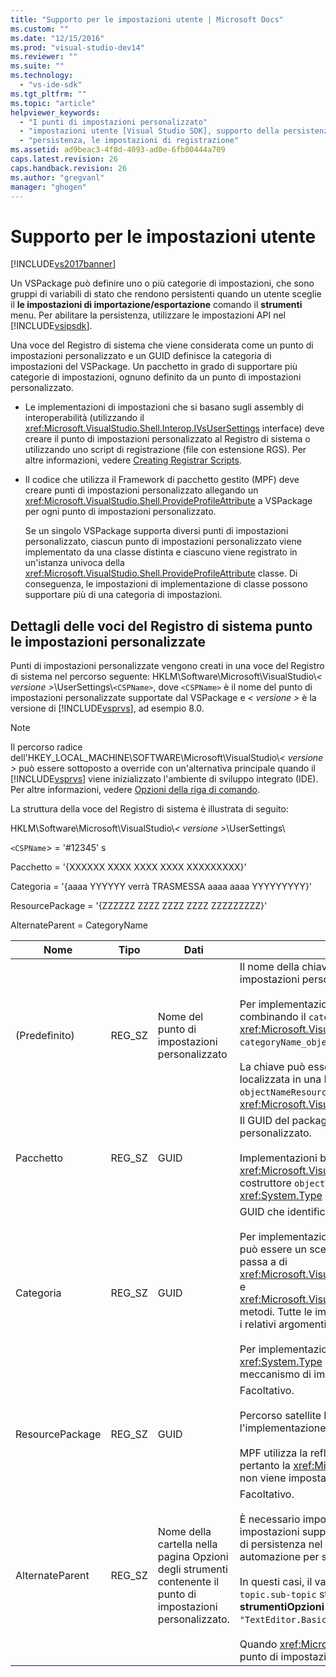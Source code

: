 ```yaml
---
title: "Supporto per le impostazioni utente | Microsoft Docs"
ms.custom: ""
ms.date: "12/15/2016"
ms.prod: "visual-studio-dev14"
ms.reviewer: ""
ms.suite: ""
ms.technology: 
  - "vs-ide-sdk"
ms.tgt_pltfrm: ""
ms.topic: "article"
helpviewer_keywords: 
  - "I punti di impostazioni personalizzato"
  - "impostazioni utente [Visual Studio SDK], supporto della persistenza di registrazione"
  - "persistenza, le impostazioni di registrazione"
ms.assetid: ad9beac3-4f8d-4093-ad0e-6fb00444a709
caps.latest.revision: 26
caps.handback.revision: 26
ms.author: "gregvanl"
manager: "ghogen"
---
```

# Supporto per le impostazioni utente
[!INCLUDE[vs2017banner](../../code-quality/includes/vs2017banner.md)]

Un VSPackage può definire uno o più categorie di impostazioni, che sono gruppi di variabili di stato che rendono persistenti quando un utente sceglie il **le impostazioni di importazione\/esportazione** comando il **strumenti** menu. Per abilitare la persistenza, utilizzare le impostazioni API nel [!INCLUDE[vsipsdk](../../extensibility/includes/vsipsdk_md.md)].  
  
 Una voce del Registro di sistema che viene considerata come un punto di impostazioni personalizzato e un GUID definisce la categoria di impostazioni del VSPackage. Un pacchetto in grado di supportare più categorie di impostazioni, ognuno definito da un punto di impostazioni personalizzato.  
  
-   Le implementazioni di impostazioni che si basano sugli assembly di interoperabilità \(utilizzando il <xref:Microsoft.VisualStudio.Shell.Interop.IVsUserSettings> interface\) deve creare il punto di impostazioni personalizzato al Registro di sistema o utilizzando uno script di registrazione \(file con estensione RGS\). Per altre informazioni, vedere [Creating Registrar Scripts](/visual-cpp/atl/creating-registrar-scripts).  
  
-   Il codice che utilizza il Framework di pacchetto gestito \(MPF\) deve creare punti di impostazioni personalizzato allegando un <xref:Microsoft.VisualStudio.Shell.ProvideProfileAttribute> a VSPackage per ogni punto di impostazioni personalizzato.  
  
     Se un singolo VSPackage supporta diversi punti di impostazioni personalizzato, ciascun punto di impostazioni personalizzato viene implementato da una classe distinta e ciascuno viene registrato in un'istanza univoca della <xref:Microsoft.VisualStudio.Shell.ProvideProfileAttribute> classe. Di conseguenza, le impostazioni di implementazione di classe possono supportare più di una categoria di impostazioni.  
  
## Dettagli delle voci del Registro di sistema punto le impostazioni personalizzate  
 Punti di impostazioni personalizzate vengono creati in una voce del Registro di sistema nel percorso seguente: HKLM\\Software\\Microsoft\\VisualStudio\\*\< versione \>*\\UserSettings\\`<CSPName>`, dove `<CSPName>` è il nome del punto di impostazioni personalizzate supportate dal VSPackage e *\< versione \>* è la versione di [!INCLUDE[vsprvs](../../code-quality/includes/vsprvs_md.md)], ad esempio 8.0.  
  
> [!NOTE]
>  Il percorso radice dell'HKEY\_LOCAL\_MACHINE\\SOFTWARE\\Microsoft\\VisualStudio\\*\< versione \>* può essere sottoposto a override con un'alternativa principale quando il [!INCLUDE[vsprvs](../../code-quality/includes/vsprvs_md.md)] viene inizializzato l'ambiente di sviluppo integrato \(IDE\). Per altre informazioni, vedere [Opzioni della riga di comando](../../extensibility/command-line-switches-visual-studio-sdk.md).  
  
 La struttura della voce del Registro di sistema è illustrata di seguito:  
  
 HKLM\\Software\\Microsoft\\VisualStudio\\*\< versione \>*\\UserSettings\\  
  
 `<CSPName`\> \= '\#12345' s  
  
 Pacchetto \= '{XXXXXX XXXX XXXX XXXX XXXXXXXXX}'  
  
 Categoria \= '{aaaa YYYYYY verrà TRASMESSA aaaa aaaa YYYYYYYYY}'  
  
 ResourcePackage \= '{ZZZZZZ ZZZZ ZZZZ ZZZZ ZZZZZZZZZ}'  
  
 AlternateParent \= CategoryName  
  
|Nome|Tipo|Dati|Descrizione|  
|----------|----------|----------|-----------------|  
|\(Predefinito\)|REG\_SZ|Nome del punto di impostazioni personalizzato|Il nome della chiave, `<CSPName`\>, è il nome non localizzato del punto di impostazioni personalizzato.<br /><br /> Per implementazioni basate su MPF, il nome della chiave viene ottenuto combinando il `categoryName` e `objectName` gli argomenti del <xref:Microsoft.VisualStudio.Shell.ProvideProfileAttribute> costruttore in `categoryName_objectName`.<br /><br /> La chiave può essere vuota o può contenere l'ID di riferimento per la stringa localizzata in una DLL satellite. Questo valore viene ottenuto dal `objectNameResourceID` argomento per il <xref:Microsoft.VisualStudio.Shell.ProvideProfileAttribute> costruttore.|  
|Pacchetto|REG\_SZ|GUID|Il GUID del package VS che implementa il punto di impostazioni personalizzato.<br /><br /> Implementazioni basata sull'utilizzo di MPF di <xref:Microsoft.VisualStudio.Shell.ProvideProfileAttribute> utilizzare il costruttore `objectType` argomento che contiene il package VS <xref:System.Type> e reflection per ottenere questo valore.|  
|Categoria|REG\_SZ|GUID|GUID che identifica la categoria di impostazioni.<br /><br /> Per implementazioni basate sugli assembly di interoperabilità, questo valore può essere un scelto arbitrariamente GUID, che il [!INCLUDE[vsprvs](../../code-quality/includes/vsprvs_md.md)] IDE passa a di <xref:Microsoft.VisualStudio.Shell.Interop.IVsUserSettings.ExportSettings%2A> e <xref:Microsoft.VisualStudio.Shell.Interop.IVsUserSettings.ImportSettings%2A> metodi. Tutte le implementazioni di questi due metodi è necessario verificare i relativi argomenti di GUID.<br /><br /> Per implementazioni basate su MPF, questo GUID è ottenuto il <xref:System.Type> della classe che implementa il [!INCLUDE[vsprvs](../../code-quality/includes/vsprvs_md.md)] meccanismo di impostazioni.|  
|ResourcePackage|REG\_SZ|GUID|Facoltativo.<br /><br /> Percorso satellite DLL contenente stringhe localizzate se non fornisce l'implementazione VSPackage.<br /><br /> MPF utilizza la reflection per ottenere la risorsa corretta VSPackage, pertanto la <xref:Microsoft.VisualStudio.Shell.ProvideProfileAttribute> classe non viene impostato questo argomento.|  
|AlternateParent|REG\_SZ|Nome della cartella nella pagina Opzioni degli strumenti contenente il punto di impostazioni personalizzato.|Facoltativo.<br /><br /> È necessario impostare questo valore solo se l'implementazione delle impostazioni supporta **ToolsOptions** le pagine che utilizzano il meccanismo di persistenza nel [!INCLUDE[vsipsdk](../../extensibility/includes/vsipsdk_md.md)] anziché il meccanismo del modello di automazione per salvare lo stato.<br /><br /> In questi casi, il valore della chiave AlternateParent è il `topic` sezione il `topic.sub-topic` stringa utilizzata per identificare la particolare **strumentiOpzioni** pagina. Ad esempio, per il **strumentiOpzioni** pagina `"TextEditor.Basic"` il valore di AlternateParent `"TextEditor"`.<br /><br /> Quando <xref:Microsoft.VisualStudio.Shell.ProvideProfileAttribute> Genera il punto di impostazioni personalizzato, è identico al nome di categoria.|